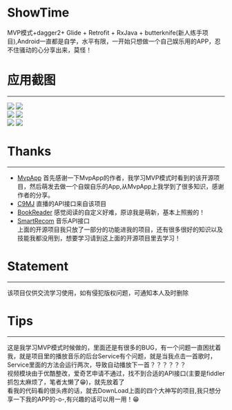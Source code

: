 # ShowTime
MVP模式+dagger2+ Glide + Retrofit + RxJava + butterknife(新人练手项目),Android一直都是自学，水平有限，一开始只想做一个自己娱乐用的APP，忍不住骚动的心分享出来，莫怪！<br>
# 应用截图
------------
![](https://github.com/HappyGhostz/ShowTime/raw/master/showtime/splash.png)
![](https://github.com/HappyGhostz/ShowTime/raw/master/showtime/new.png)<br>
![](https://github.com/HappyGhostz/ShowTime/raw/master/showtime/live.png)
![](https://github.com/HappyGhostz/ShowTime/raw/master/showtime/music.png)<br>
![](https://github.com/HappyGhostz/ShowTime/raw/master/showtime/reader.png)
![](https://github.com/HappyGhostz/ShowTime/raw/master/showtime/md.png)<br>
# Thanks
-------------
* [MvpApp](https://github.com/Rukey7/MvpApp) 首先感谢一下MvpApp的作者，我学习MVP模式时看到的该开源项目，然后萌发去做一个自娱自乐的App,从MvpApp上我学到了很多知识，感谢作者的分享。<br>
* [C9MJ](https://github.com/452MJ/C9MJ) 直播的API接口来自该项目<br>
* [BookReader](https://github.com/JustWayward/BookReader) 感觉阅读的自定义好难，原谅我是萌新，基本上照搬的！<br>
* [SmartRecom](https://github.com/LRH1993/SmartRecom) 音乐API接口 <br>
上面的开源项目我只放了一部分的功能进我的项目，还有很多很好的知识以及技能我都没用到，想要学习请到这上面的开源项目里去学习！<br>
# Statement
-------------
该项目仅供交流学习使用，如有侵犯版权问题，可通知本人及时删除<br>
# Tips
----------------
这是我学习MVP模式时候做的，里面还是有很多的BUG，有一个问题一直困扰着我，就是项目里的播放音乐的后台Service有个问题，就是当我点击一首歌时，Service里面的方法会运行两次，导致自动播放下一首？？？？？？<br>
视频模块由于优酷整改，爱奇艺申请不通过，找不到合适的API接口(主要是fiddler抓包太麻烦了，笔者太懒了😁)，就先放着了<br>
看我的代码看的很头疼的话，就去DownLoad上面的四个大神写的项目,我只想分享一下我的APP的-o-,有兴趣的话可以用一用！😁
